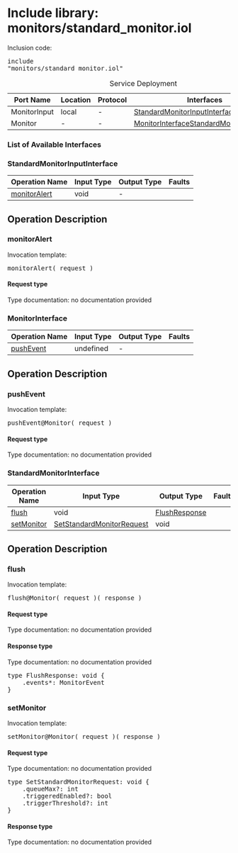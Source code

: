 # Include library: monitors/standard_monitor.iol

Inclusion code: <pre>include "monitors/standard_monitor.iol"</pre>

<table>
  <caption>Service Deployment</caption>
  <thead>
    <tr>
      <th>Port Name</th>
      <th>Location</th>
      <th>Protocol</th>
      <th>Interfaces</th>
    </tr>
  </thead>
  <tbody>
    <tr>
      <td>MonitorInput</td>
      <td>local</td>
      <td>-</td>
      <td><a href="#StandardMonitorInputInterface">StandardMonitorInputInterface</a></td>
    </tr>
    <tr>
      <td>Monitor</td>
      <td>-</td>
      <td>-</td>
      <td><a href="#MonitorInterface">MonitorInterface</a><a href="#StandardMonitorInterface">StandardMonitorInterface</a></td>
    </tr>
  </tbody>
</table>

<h3>List of Available Interfaces</h3>

<h3 id="StandardMonitorInputInterface">StandardMonitorInputInterface</h3>

<table>
  <thead>
    <tr>
      <th>Operation Name</th>
      <th>Input Type</th>
      <th>Output Type</th>
      <th>Faults</th>
    </tr>
  </thead>
  <tbody>
    <tr>
      <td><a href="#monitorAlert">monitorAlert</a></td>
      <td>void</td>
      <td> - </td>
      <td>
      </td>
    </tr>
  </tbody>
</table>

<h2>Operation Description</h2>



<h3 id="monitorAlert">monitorAlert</h3>


Invocation template: 
<pre>monitorAlert( request )</pre>

<h4>Request type</h4>

Type documentation: no documentation provided 











<h3 id="MonitorInterface">MonitorInterface</h3>

<table>
  <thead>
    <tr>
      <th>Operation Name</th>
      <th>Input Type</th>
      <th>Output Type</th>
      <th>Faults</th>
    </tr>
  </thead>
  <tbody>
    <tr>
      <td><a href="#pushEvent">pushEvent</a></td>
      <td>undefined</a></td>
      <td> - </td>
      <td>
      </td>
    </tr>
  </tbody>
</table>

<h2>Operation Description</h2>



<h3 id="pushEvent">pushEvent</h3>


Invocation template: 
<pre>pushEvent@Monitor( request )</pre>

<h4>Request type</h4>

Type documentation: no documentation provided 










<h3 id="StandardMonitorInterface">StandardMonitorInterface</h3>

<table>
  <thead>
    <tr>
      <th>Operation Name</th>
      <th>Input Type</th>
      <th>Output Type</th>
      <th>Faults</th>
    </tr>
  </thead>
  <tbody>
    <tr>
      <td><a href="#flush">flush</a></td>
      <td>void</td>
      <td><a href="#FlushResponse">FlushResponse</a></td>
      <td>
      </td>
    </tr>
    <tr>
      <td><a href="#setMonitor">setMonitor</a></td>
      <td><a href="#SetStandardMonitorRequest">SetStandardMonitorRequest</a></td>
      <td>void</td>
      <td>
      </td>
    </tr>
  </tbody>
</table>

<h2>Operation Description</h2>



<h3 id="flush">flush</h3>


Invocation template: 
<pre>flush@Monitor( request )( response )</pre>

<h4>Request type</h4>

Type documentation: no documentation provided 



<h4 id="FlushResponse">Response type</h4>

Type documentation: no documentation provided 
<pre>type FlushResponse: void {
	.events*: MonitorEvent
}</pre>







<h3 id="setMonitor">setMonitor</h3>


Invocation template: 
<pre>setMonitor@Monitor( request )( response )</pre>

<h4 id="SetStandardMonitorRequest">Request type</h4>

Type documentation: no documentation provided 
<pre>type SetStandardMonitorRequest: void {
	.queueMax?: int
	.triggeredEnabled?: bool
	.triggerThreshold?: int
}</pre>


<h4>Response type</h4>

Type documentation: no documentation provided 










